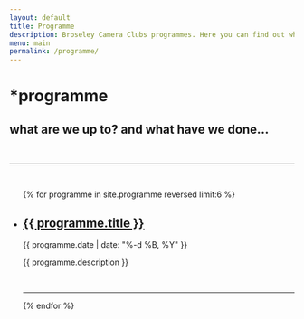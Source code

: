 ```yaml
---
layout: default
title: Programme
description: Broseley Camera Clubs programmes. Here you can find out what we have done and what we are going to be doing.
menu: main
permalink: /programme/
---
```


<div class="header-bar">
  <h1>*programme</h1>
      <h2>what are we up to? and what have we done...</h2>
          <br/>
            <hr>
          <br/>
</div>

<ul class="post-list">
    {% for programme in site.programme reversed limit:6 %}
      <li>
        <h2><a class="programme-title" href="{{ programme.url | prepend: site.baseurl }}">{{ programme.title }}</a></h2>
        <p class="programme-meta">{{ programme.date | date: "%-d %B, %Y" }}</p>
        <p>{{ programme.description }}</p>
        <br/>
        <hr/>
      </li>
    {% endfor %}
</ul>